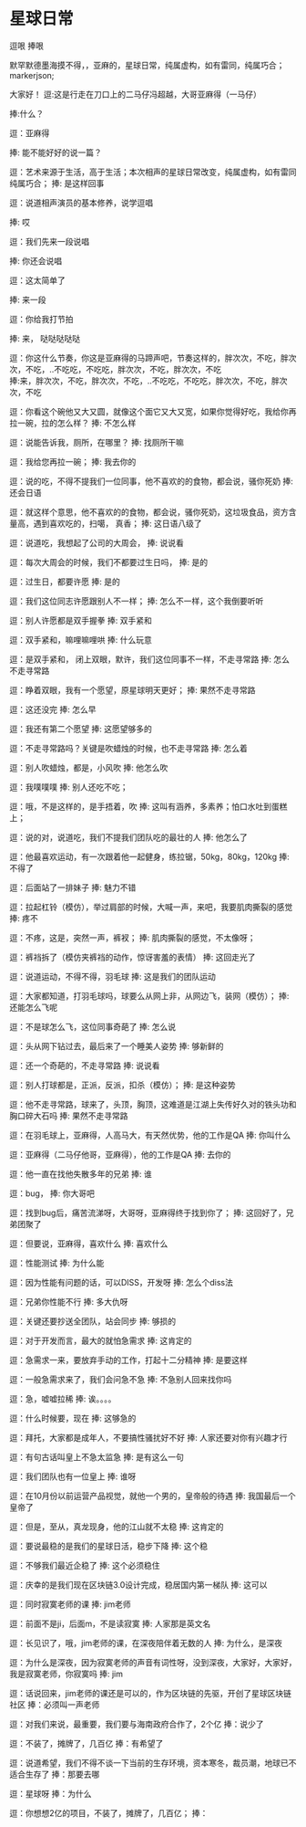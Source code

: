 # 星球日常

逗哏
捧哏

默罕默德墨海摸不得，，亚麻的，星球日常，纯属虚构，如有雷同，纯属巧合；
markerjson;

大家好！
逗:这是行走在刀口上的二马仔冯超越，大哥亚麻得（一马仔）

捧:什么？

逗：亚麻得

捧: 能不能好好的说一篇？


逗：艺术来源于生活，高于生活；本次相声的星球日常改变，纯属虚构，如有雷同纯属巧合；
捧: 是这样回事

逗：说道相声演员的基本修养，说学逗唱

捧: 哎


逗：我们先来一段说唱

捧: 你还会说唱

逗：这太简单了

捧: 来一段

逗：你给我打节拍

捧: 来， 哒哒哒哒哒


逗：你这什么节奏，你这是亚麻得的马蹄声吧，节奏这样的，胖次次，不吃，胖次次，不吃，..不吃吃，不吃吃，胖次次，不吃，胖次次，不吃   
捧:来，胖次次，不吃，胖次次，不吃，..不吃吃，不吃吃，胖次次，不吃，胖次次，不吃   

逗：你看这个碗他又大又圆，就像这个面它又大又宽，如果你觉得好吃，我给你再拉一碗，拉的怎么样？
捧: 不怎么样

逗：说能告诉我，厕所，在哪里？
捧: 找厕所干嘛


逗：我给您再拉一碗；
捧: 我去你的


逗：说的吃，不得不提我们一位同事，他不喜欢的的食物，都会说，骚你死奶
捧: 还会日语

逗：就这样个意思，他不喜欢的的食物，都会说，骚你死奶，这垃圾食品，资方含量高，遇到喜欢吃的，扫噶， 真香；
捧: 这日语八级了

逗：说道吃，我想起了公司的大周会，
捧: 说说看


逗：每次大周会的时候，我们不都要过生日吗，
捧: 是的

逗：过生日，都要许愿
捧: 是的

逗：我们这位同志许愿跟别人不一样；
捧: 怎么不一样，这个我倒要听听


逗：别人许愿都是双手握拳
捧: 双手紧和


逗：双手紧和，嘛哩嘛哩哄
捧: 什么玩意


逗：是双手紧和， 闭上双眼，默许，我们这位同事不一样，不走寻常路
捧: 怎么不走寻常路


逗：睁着双眼，我有一个愿望，原星球明天更好；
捧: 果然不走寻常路

逗：这还没完
捧: 怎么早


逗：我还有第二个愿望
捧: 这愿望够多的


逗：不走寻常路吗？关键是吹蜡烛的时候，也不走寻常路
捧: 怎么着


逗：别人吹蜡烛，都是，小风吹
捧: 他怎么吹



逗：我噗噗噗
捧: 别人还吃不吃；


逗：哦，不是这样的，是手捂着，吹
捧: 这叫有涵养，多素养；怕口水吐到蛋糕上；


逗：说的对，说道吃，我们不提我们团队吃的最壮的人
捧: 他怎么了


逗：他最喜欢运动，有一次跟着他一起健身，练拉锯，50kg，80kg，120kg
捧: 不得了


逗：后面站了一排妹子
捧: 魅力不错


逗：拉起杠铃（模仿），举过肩部的时候，大喊一声，来吧，我要肌肉撕裂的感觉
捧: 疼不



逗：不疼，这是，突然一声，裤衩；
捧: 肌肉撕裂的感觉，不太像呀；

逗：裤裆拆了（模仿夹裤裆的动作，惊讶害羞的表情）
捧: 这回走光了

逗：说道运动，不得不得，羽毛球
捧: 这是我们的团队运动

逗：大家都知道，打羽毛球吗，球要么从网上非，从网边飞，装网（模仿）；
捧: 还能怎么飞呢


逗：不是球怎么飞，这位同事奇葩了
捧: 怎么说

逗：头从网下钻过去，最后来了一个睡美人姿势
捧: 够新鲜的


逗：还一个奇葩的，不走寻常路
捧: 说说看


逗：别人打球都是，正派，反派，扣杀（模仿）；
捧: 是这种姿势

逗：他不走寻常路，球来了，头顶，胸顶，这难道是江湖上失传好久对的铁头功和胸口碎大石吗
捧: 果然不走寻常路




逗：在羽毛球上，亚麻得，人高马大，有天然优势，他的工作是QA
捧: 你叫什么


逗：亚麻得（二马仔他哥，亚麻得），他的工作是QA
捧: 去你的

逗：他一直在找他失散多年的兄弟
捧: 谁

逗：bug，
捧: 你大哥吧

逗：找到bug后，痛苦流涕呀，大哥呀，亚麻得终于找到你了；
捧: 这回好了，兄弟团聚了


逗：但要说，亚麻得，喜欢什么
捧: 喜欢什么


逗：性能测试
捧: 为什么能


逗：因为性能有问题的话，可以DISS，开发呀
捧: 怎么个diss法



逗：兄弟你性能不行
捧: 多大仇呀




逗：关键还要抄送全团队，站会同步
捧: 够损的



逗：对于开发而言，最大的就怕急需求
捧: 这肯定的


逗：急需求一来，要放弃手动的工作，打起十二分精神
捧: 是要这样


逗：一般急需求来了，我们会问急不急
捧: 不急别人回来找你吗


逗：急，嘘嘘拉稀
捧: 诶。。。。


逗：什么时候要，现在
捧: 这够急的


逗：拜托，大家都是成年人，不要搞性骚扰好不好
捧: 人家还要对你有兴趣才行



逗：有句古话叫皇上不急太监急
捧: 是有这么一句


逗：我们团队也有一位皇上
捧: 谁呀


逗：在10月份以前运营产品视觉，就他一个男的，皇帝般的待遇
捧: 我国最后一个皇帝了



逗：但是，至从，真龙现身，他的江山就不太稳
捧: 这肯定的


逗：要说最稳的是我们的星球日活，稳步下降
捧: 这个稳


逗：不够我们最近企稳了
捧: 这个必须稳住


逗：庆幸的是我们现在区块链3.0设计完成，稳居国内第一梯队
捧: 这可以


逗：同时寂寞老师的课
捧: jim老师

逗：前面不是ji，后面m，不是读寂寞
捧: 人家那是英文名


逗：长见识了，哦，jim老师的课，在深夜陪伴着无数的人
捧: 为什么，是深夜

逗：为什么是深夜，因为寂寞老师的声音有词性呀，没到深夜，大家好，大家好，我是寂寞老师，你寂寞吗
捧: jim

逗：话说回来，jim老师的课还是可以的，作为区块链的先驱，开创了星球区块链社区
捧：必须叫一声老师

逗：对我们来说，最重要，我们要与海南政府合作了，2个亿
捧：说少了



逗：不装了，摊牌了，几百亿
捧：有希望了




逗：说道希望，我们不得不谈一下当前的生存环境，资本寒冬，裁员潮，地球已不适合生存了
捧：那要去哪



逗：星球呀
捧：为什么

逗：你想想2亿的项目，不装了，摊牌了，几百亿；
捧：





